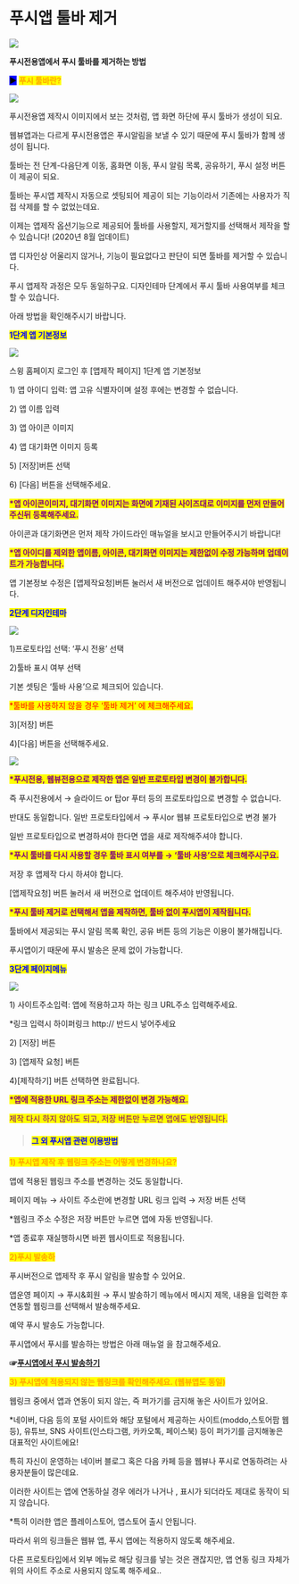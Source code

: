 # 푸시앱 툴바 제거

![](https://wp.swing2app.co.kr/wp-content/uploads/2020/08/%ED%91%B8%EC%8B%9C%ED%88%B4%EB%B0%94%EC%A0%9C%EA%B1%B0-%EC%A0%9C%EB%AA%A9.png)

**푸시전용앱에서 푸시 툴바를 제거하는 방법**

<mark style="background-color:blue;">**▶**</mark> <mark style="color:orange;">**푸시 툴바란?**</mark>

![](https://wp.swing2app.co.kr/wp-content/uploads/2020/08/%ED%91%B8%EC%8B%9C%EC%95%B11.png)

푸시전용앱 제작시 이미지에서 보는 것처럼, 앱 화면 하단에 푸시 툴바가 생성이 되요.

웹뷰앱과는 다르게 푸시전용앱은 푸시알림을 보낼 수 있기 때문에 푸시 툴바가 함께 생성이 됩니다.

툴바는 전 단계-다음단계 이동, 홈화면 이동, 푸시 알림 목록, 공유하기, 푸시 설정 버튼이 제공이 되요.



툴바는 푸시앱 제작시 자동으로 셋팅되어 제공이 되는 기능이라서 기존에는 사용자가 직접 삭제를 할 수 없었는데요.

이제는 앱제작 옵션기능으로 제공되어 툴바를 사용할지, 제거할지를 선택해서 제작을 할 수 있습니다! (2020년 8월 업데이트)

앱 디자인상 어울리지 않거나, 기능이 필요없다고 판단이 되면 툴바를 제거할 수 있습니다.



푸시 앱제작 과정은 모두 동일하구요. 디자인테마 단계에서 푸시 툴바 사용여부를 체크할 수 있습니다.

아래 방법을 확인해주시기 바랍니다.



<mark style="color:blue;">**1단계 앱 기본정보**</mark>

![](https://wp.swing2app.co.kr/wp-content/uploads/2020/08/%ED%91%B8%EC%8B%9C%ED%88%B4%EB%B0%94%EC%A0%9C%EA%B1%B01\_20\_886.png)

스윙 홈페이지 로그인 후 \[앱제작 페이지] 1단계 앱 기본정보

1\) 앱 아이디 입력: 앱 고유 식별자이며 설정 후에는 변경할 수 없습니다.

2\) 앱 이름 입력

3\) 앱 아이콘 이미지

4\) 앱 대기화면 이미지 등록

5\) \[저장]버튼 선택

6\) \[다음] 버튼을 선택해주세요.



<mark style="color:purple;">**\*앱 아이콘이미지, 대기화면 이미지는 화면에 기재된 사이즈대로 이미지를 먼저 만들어주신뒤 등록해주세요.**</mark>

아이콘과 대기화면은 먼저 제작 가이드라인 매뉴얼을 보시고 만들어주시기 바랍니다!

<mark style="color:purple;">**\*앱 아이디를 제외한 앱이름, 아이콘, 대기화면 이미지는 제한없이 수정 가능하며 업데이트가 가능합니다.**</mark>

앱 기본정보 수정은 \[앱제작요청]버튼 눌러서 새 버전으로 업데이트 해주셔야 반영됩니다.



<mark style="color:blue;">**2단계 디자인테마**</mark>

![](https://wp.swing2app.co.kr/wp-content/uploads/2020/08/%ED%91%B8%EC%8B%9C%ED%88%B4%EB%B0%94%EC%A0%9C%EA%B1%B02\_20\_886.png)

1\)프로토타입 선택: ‘푸시 전용’ 선택

2\)툴바 표시 여부 선택

기본 셋팅은 ‘툴바 사용’으로 체크되어 있습니다.

<mark style="color:red;">\*툴바를 사용하지 않을 경우 ‘툴바 제거’ 에 체크해주세요.</mark>

3\)\[저장] 버튼

4\)\[다음] 버튼을 선택해주세요.



![](https://wp.swing2app.co.kr/wp-content/uploads/2020/08/%ED%91%B8%EC%8B%9C%ED%88%B4%EB%B0%94%EC%A0%9C%EA%B1%B0\_20.08.png)

<mark style="color:purple;">**\*푸시전용, 웹뷰전용으로 제작한 앱은 일반 프로토타입 변경이 불가합니다.**</mark>

즉 푸시전용에서 → 슬라이드 or 탑or 푸터 등의 프로토타입으로 변경할 수 없습니다.

반대도 동일합니다. 일반 프로토타입에서 → 푸시or 웹뷰 프로토타입으로 변경 불가

일반 프로토타입으로 변경하셔야 한다면 앱을 새로 제작해주셔야 합니다.



<mark style="color:purple;">**\*푸시 툴바를 다시 사용할 경우 툴바 표시 여부를 → ‘툴바 사용’으로 체크해주시구요.**</mark>

저장 후 앱제작 다시 하셔야 합니다.

\[앱제작요청] 버튼 눌러서 새 버전으로 업데이트 해주셔야 반영됩니다.



<mark style="color:purple;">**\*푸시 툴바 제거로 선택해서 앱을 제작하면, 툴바 없이 푸시앱이 제작됩니다.**</mark>

툴바에서 제공되는 푸시 알림 목록 확인, 공유 버튼 등의 기능은 이용이 불가해집니다.

푸시앱이기 때문에 푸시 발송은 문제 없이 가능합니다.



<mark style="color:blue;">**3단계 페이지메뉴**</mark>

![](https://wp.swing2app.co.kr/wp-content/uploads/2020/08/%ED%91%B8%EC%8B%9C%ED%88%B4%EB%B0%94%EC%A0%9C%EA%B1%B03\_20\_886.png)

1\) 사이트주소입력: 앱에 적용하고자 하는 링크 URL주소 입력해주세요.

\*링크 입력시 하이퍼링크 http:// 반드시 넣어주세요

2\) \[저장] 버튼

3\) \[앱제작 요청] 버튼

4\)\[제작하기] 버튼 선택하면 완료됩니다.



<mark style="color:purple;">**\*앱에 적용한 URL 링크 주소는 제한없이 변경 가능해요.**</mark>

<mark style="color:purple;">제작 다시 하지 않아도 되고, 저장 버튼만 누르면 앱에도 반영됩니다.</mark>



> #### <mark style="color:blue;">**그 외 푸시앱 관련 이용방법**</mark>



<mark style="color:orange;">**1) 푸시앱 제작 후 웹링크 주소는 어떻게 변경하나요?**</mark>

앱에 적용된 웹링크 주소를 변경하는 것도 동일합니다.

페이지 메뉴 → 사이트 주소란에 변경할 URL 링크 입력 → 저장 버튼 선택

\*웹링크 주소 수정은 저장 버튼만 누르면 앱에 자동 반영됩니다.

\*앱 종료후 재실행하시면 바뀐 웹사이트로 적용됩니다.



<mark style="color:orange;">**2)푸시  발송하**</mark>

푸시버전으로 앱제작 후 푸시 알림을 발송할 수 있어요.

앱운영 페이지 → 푸시&회원 → 푸시 발송하기 메뉴에서 메시지 제목, 내용을 입력한 후 연동할 웹링크를 선택해서 발송해주세요.

예약 푸시 발송도 가능합니다.

푸시앱에서 푸시를 발송하는 방법은 아래 매뉴얼 을 참고해주세요.

**☞**[**푸시앱에서 푸시 발송하기**](../../../undefined/webapp/pushapp-push.md)



<mark style="color:orange;">**3) 푸시앱에 적용되지 않는 웹링크를 확인해주세요. (웹뷰앱도 동일)**</mark>

웹링크 중에서 앱과 연동이 되지 않는, 즉 퍼가기를 금지해 놓은 사이트가 있어요.

\*네이버, 다음 등의 포털 사이트와 해당 포털에서 제공하는 사이트(moddo,스토어팜 웹 등), 유튜브, SNS 사이트(인스타그램, 카카오톡, 페이스북) 등이 퍼가기를 금지해놓은 대표적인 사이트에요!

특히 자신이 운영하는 네이버 블로그 혹은 다음 카페 등을 웹뷰나 푸시로 연동하려는 사용자분들이 많은데요.

이러한 사이트는 앱에 연동하실 경우 에러가 나거나 , 표시가 되더라도 제대로 동작이 되지 않습니다.

\*특히 이러한 앱은 플레이스토어, 앱스토어 출시 안됩니다.

따라서 위의 링크들은 웹뷰 앱, 푸시 앱에는 적용하지 않도록 해주세요.

다른 프로토타입에서 외부 메뉴로 해당 링크를 넣는 것은 괜찮지만, 앱 연동 링크 자체가 위의 사이트 주소로 사용되지 않도록 해주세요..

